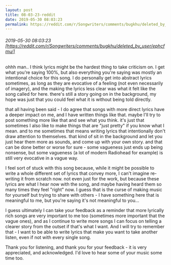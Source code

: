 ```yaml
---
layout: post
title: 08-03-23-reddit
date: 2019-05-30 08:03:23
permalink: https://reddit.com/r/Songwriters/comments/bugkhu/deleted_by_user/ephcfmu/
---
```


###### 2019-05-30 08:03:23 [https://reddit.com/r/Songwriters/comments/bugkhu/deleted_by_user/ephcfmu/]
ohhh man.. I think lyrics might be the hardest thing to take criticism on. I get what you're saying 100%, but also everything you're saying was mostly an intentional choice for this song. I do personally get into abstract lyrics sometimes, as long as they are evocative of a feeling (not even necessarily of imagery), and the making the lyrics less clear was what it felt like the song called for here. there's still a story going on in the background, my hope was just that you could feel what it is without being told directly.

that all having been said - I do agree that songs with more direct lyrics have a deeper impact on me, and I have written things like that. maybe I'll try to post something more like that and see what you think. it's just that sometimes I also like to make things that are "just pretty" if you know what I mean. and to me sometimes that means writing lyrics that intentionally don't draw attention to themselves. that kind of sit in the background and let you just hear them more as sounds, and come up with your own story. and that can be done better or worse for sure - some vagueness just ends up being nonsense, but some vagueness (a lot of modern Radiohead for example) is still very evocative in a vague way.

I feel sort of stuck with this song because, while it might be possible to write a whole different set of lyrics that convey more, I can't imagine re-writing it from scratch now. not even just for the work, but because these lyrics are what I hear now with the song, and maybe having heard them so many times they feel "right" now. I guess that is the curse of making music for yourself but trying to share with others - I have something here that is meaningful to me, but you're saying it's not meaningful to you...

I guess ultimately I can take your feedback as a reminder that more lyrically rich songs are very important to me too (sometimes more important that the vague ones), and as I continue to write more songs I can focus on telling a clearer story from the outset if that's what I want. And I will try to remember that - I want to be able to write lyrics that make you want to take another listen, even if not with every single song.

Thank you for listening, and thank you for your feedback - it is very appreciated, and acknowledged. I'd love to hear some of your music some time too.
